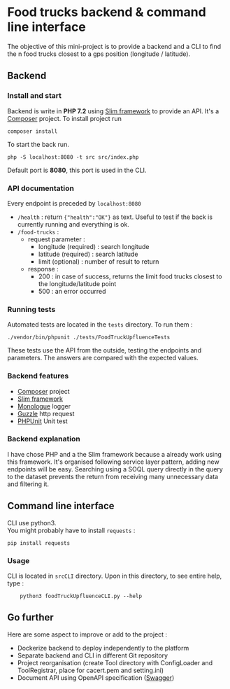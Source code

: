# Food trucks backend & command line interface

The objective of this mini-project is to provide a backend and a CLI to find the n food trucks closest to a gps position (longitude / latitude). 

## Backend

### Install and start
Backend is write in **PHP 7.2** using [Slim framework](http://www.slimframework.com/) to provide an API.
It's a [Composer](https://getcomposer.org/) project. To install project run  

    composer install

To start the back run.

    php -S localhost:8080 -t src src/index.php 
    
Default port is **8080**, this port is used in the CLI.

### API documentation
Every endpoint is preceded by `localhost:8080`
* `/health` : return `{"health":"OK"}` as text. Useful to test if the back is currently running and everything is ok.
* `/food-trucks` :
    * request parameter :
        * longitude (required) : search longitude
        * latitude (required) : search latitude
        * limit (optional) : number of result to return
    * response :
        * 200 : in case of success, returns the limit food trucks closest to the longitude/latitude point
        * 500 : an error occurred

### Running tests

Automated tests are located in the `tests` directory. To run them : 

    ./vendor/bin/phpunit ./tests/FoodTruckUpfluenceTests
    
These tests use the API from the outside, testing the endpoints and parameters.
The answers are compared with the expected values.

### Backend features

* [Composer](https://getcomposer.org/) project
* [Slim framework](http://www.slimframework.com/)
* [Monologue](https://github.com/Seldaek/monolog) logger
* [Guzzle](http://docs.guzzlephp.org/en/stable/) http request
* [PHPUnit](https://phpunit.de/) Unit test

### Backend explanation

I have chose PHP and a the Slim framework because a already work using this framework.
It's organised following service layer pattern, adding new endpoints will be easy.
Searching using a SOQL query directly in the query to the dataset prevents the return from receiving many unnecessary data and filtering it.

## Command line interface

CLI use python3.  
You might probably have to install `requests` : 

    pip install requests

### Usage
CLI is located in `srcCLI` directory.
Upon in this directory, to see entire help, type :

        python3 foodTruckUpfluenceCLI.py --help
        
## Go further
Here are some aspect to improve or add to the project : 
* Dockerize backend to deploy independently to the platform
* Separate backend and CLI in different Git repository
* Project reorganisation (create Tool directory with ConfigLoader and ToolRegistrar, place for cacert.pem and setting.ini)
* Document API using OpenAPI specification ([Swagger](https://swagger.io/specification/))
